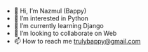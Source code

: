 - 👋 Hi, I’m Nazmul (Bappy)
- 👀 I’m interested in Python 
- 🌱 I’m currently learning Django 
- 💞️ I’m looking to collaborate on Web
- 📫 How to reach me trulybappy@gmail.com

<!---
itsbappy.wordpress.com is a ✨ special ✨ site because its my bio that appears on your GitHub profile.
You can click the Preview link to take a look at me.
--->
